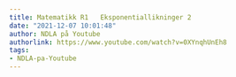```yaml
---
title: Matematikk R1   Eksponentiallikninger 2
date: "2021-12-07 10:01:48"
author: NDLA på Youtube
authorlink: https://www.youtube.com/watch?v=0XYnqhUnEh8
tags:
- NDLA-pa-Youtube
---
```

